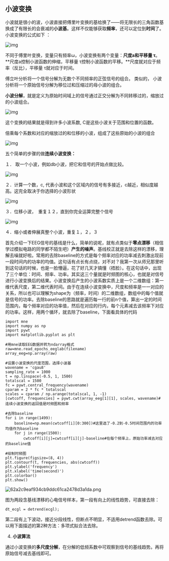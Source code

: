## 小波变换

小波就是很小的波，小波直接把傅里叶变换的基给换了——将无限长的三角函数基换成了有限长的会衰减的**小波基**。这样不仅能够获取**频率**，还可以定位到**时间**了。
小波变换的公式如下 ：

 ![img](https://pic1.zhimg.com/80/94b5f53d29d655e0a4d90fa867027eda_720w.jpg?source=1940ef5c) 

不同于傅里叶变换，变量只有频率ω，小波变换有两个变量：**尺度a和平移量 τ**。**尺度a控制小波函数的伸缩，平移量 τ控制小波函数的平移。**尺度就对应于频率（反比），平移量 τ就对应于时间。 

傅立叶分析将一个信号分解为无数个不同频率的正弦信号的组合。 类似的， 小波分析将一个原始信号分解为移位过和压缩过的母小波的组合。  

**小波分解**，就是定义为原始时间域上的信号通过正交分解为不同转移过的，缩放过的小波组合。 

 ![img](https://pic1.zhimg.com/80/1b6f1c0ecf2e5e394232294a7f965a80_720w.jpg?source=1940ef5c) 

这个变换的结果就是得到许多小波系数, C是这些小波关于范围和位置的函数。 

倍乘每个系数和对应的缩放过的和位移的小波，组成了这些原始的小波的组合 

 ![img](https://pic2.zhimg.com/80/01c0b2a34717485b24a91bd27c6bc202_720w.jpg?source=1940ef5c) 

 五个简单的步骤的做**连续小波变换：** 

１． 取一个小波，例如db小波，把它和信号的开始点做比较。 

 ![img](https://pic1.zhimg.com/80/6098b60ae3601e83dc83ad065be0c098_720w.jpg?source=1940ef5c) 

２．计算一个数，c, 代表小波和这个区域内的信号有多接近，c越近，相似度越高。这完全取决于你选择的小波形状

 ![img](https://pic1.zhimg.com/80/7d735d0e7ffd8e615b823e2689e173b8_720w.jpg?source=1940ef5c) 

 ３．位移小波，　重复１２，直到你完全运算完整个信号 

 ![img](https://pic1.zhimg.com/80/815bebdb83546763bb0ae315bb74b824_720w.jpg?source=1940ef5c) 

 ４．缩小或者伸展真整个小波，重复１，２，３ 

首先介绍一下EEG信号的基线是什么，简单的说呢，就有点类似于**零点漂移**（相信学过模拟电路的同学都不陌生吧）**产生的噪声**。基线校正就是去除这样的漂移，理解去噪就好啦。常用的去除baseline的方式是每个频率对应的功率减去刺激出现前一段时间内的功率的均值。这句话有点长有点绕，对不对？我第一次从师兄那里听到这句话的时候，也是一脸懵逼，花了好几天才搞懂（捂脸）。在这句话中，出现了三个单位：时间、频率、功率。其实这三个量就是时频图的核心，也就是对信号进行小波变换后的结果。小波变换后产生的小波系数实质上是一个二维数组：第一维代表尺度，第二维代表时间。由于在连续小波变换中，尺度和频率是一一对应的关系，所以也可以理解为shape为（频率，时间）的二维数组，数组中的每个值就是信号的功率。去除baseline的思路就是遍历每一行的前n个值，算出一定的时间范围内，每个频率对应的功率值，然后在对应的行内，每个元素减去该频率下对应的功率。这样，用两个循环，就去除了baseline，下面看具体的代码

```text
import mne
import numpy as np
import pywt
import matplotlib.pyplot as plt

#用mne读取EEG数据并转为ndarray格式
raw=mne.read_epochs_eeglab(filename)
array_eeg=np.array(raw)

#设置小波变换的尺度范围，选择小波基
wavename = 'cgau8'
sampling_rate = 1000
t = np.linspace(-0.5, 1, 1500)
totalscal = 1500
fc = pywt.central_frequency(wavename)
cparam = 2 * fc * totalscal
scales = cparam / np.arange(totalscal, 1, -1)
[cwtcoff, frequencies] = pywt.cwt(array_eeg[1][1], scales, wavename)#连续小波变换的返回值是时频图和频率

#去除baseline
for i in range(1499):
    baseline=np.mean(cwtcoff[i][0:300])#这里选了-0.2到-0.5时间范围内的功率均值作为baseline
    for j in range(1500):
        cwtcoff[i][j]=cwtcoff[i][j]-baseline#在每个频率上，原始功率减去对应的baseline值

#绘制时频图
plt.figure(figsize=(8, 4))
plt.contourf(t, frequencies, abs(cwtcoff))
plt.ylabel('frequency')
plt.xlabel('time(second)')
plt.colorbar()
plt.show()
```

 ![62a2c9eaf934cb9ddc61ca2478d3a1da.png](https://img-blog.csdnimg.cn/img_convert/62a2c9eaf934cb9ddc61ca2478d3a1da.png) 

 图为两段含基线漂移的心电信号样本，第一段有向上的线性趋势，可直接去除：

```
dt_ecgl = detrend(ecgl);
```

  第二段有上下波动，接近分段线性，但断点不明显，不适用detrend函数去除。可以用下面描述的第2种方法：多项式拟合法去除。

4. **小波算法**

  通过小波变换的**多尺度分解**，在分解的低频系数中可观察到信号的基线趋势。再将原始信号减去基线即可。